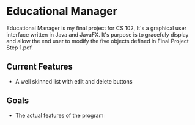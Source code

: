 # Educational Manager

Educational Manager is my final project for CS 102, It's a graphical user interface written in Java and JavaFX. It's purpose is to gracefuly display and allow the end user to modify the five objects defined in Final Project Step 1.pdf.

## Current Features
- A well skinned list with edit and delete buttons

## Goals
- The actual features of the program